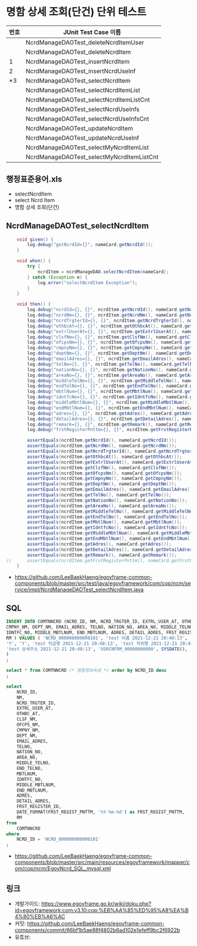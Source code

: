 # 명함 상세 조회(단건) 단위 테스트

|번호|JUnit Test Case 이름|
|-|-|
||NcrdManageDAOTest_deleteNcrdItemUser|
||NcrdManageDAOTest_deleteNcrdItem|
|1|NcrdManageDAOTest_insertNcrdItem|
|2|NcrdManageDAOTest_insertNcrdUseInf|
|*3|NcrdManageDAOTest_selectNcrdItem|
||NcrdManageDAOTest_selectNcrdItemList|
||NcrdManageDAOTest_selectNcrdItemListCnt|
||NcrdManageDAOTest_selectNcrdUseInfs|
||NcrdManageDAOTest_selectNcrdUseInfsCnt|
||NcrdManageDAOTest_updateNcrdItem|
||NcrdManageDAOTest_updateNcrdUseInf|
||NcrdManageDAOTest_selectMyNcrdItemList|
||NcrdManageDAOTest_selectMyNcrdItemListCnt|


## 행정표준용어.xls

- selectNcrdItem
- select Ncrd Item
- 명함 상세 조회(단건)

## NcrdManageDAOTest_selectNcrdItem

```java
	void given() {
		log.debug("getNcrdId={}", nameCard.getNcrdId());
	}

	void when() {
		try {
			ncrdItem = ncrdManageDAO.selectNcrdItem(nameCard);
		} catch (Exception e) {
			log.error("selectNcrdItem Exception");
		}
	}

	void then() {
		log.debug("ncrdId={}, {}", ncrdItem.getNcrdId(), nameCard.getNcrdId());
		log.debug("ncrdNm={}, {}", ncrdItem.getNcrdNm(), nameCard.getNcrdNm());
		log.debug("ncrdTrgterId={}, {}", ncrdItem.getNcrdTrgterId(), nameCard.getNcrdTrgterId());
		log.debug("othbcAt={}, {}", ncrdItem.getOthbcAt(), nameCard.getOthbcAt());
		log.debug("extrlUserAt={}, {}", ncrdItem.getExtrlUserAt(), nameCard.getExtrlUserAt());
		log.debug("clsfNm={}, {}", ncrdItem.getClsfNm(), nameCard.getClsfNm());
		log.debug("ofcpsNm={}, {}", ncrdItem.getOfcpsNm(), nameCard.getOfcpsNm());
		log.debug("cmpnyNm={}, {}", ncrdItem.getCmpnyNm(), nameCard.getCmpnyNm());
		log.debug("deptNm={}, {}", ncrdItem.getDeptNm(), nameCard.getDeptNm());
		log.debug("emailAdres={}, {}", ncrdItem.getEmailAdres(), nameCard.getEmailAdres());
		log.debug("telNo={}, {}", ncrdItem.getTelNo(), nameCard.getTelNo());
		log.debug("nationNo={}, {}", ncrdItem.getNationNo(), nameCard.getNationNo());
		log.debug("areaNo={}, {}", ncrdItem.getAreaNo(), nameCard.getAreaNo());
		log.debug("middleTelNo={}, {}", ncrdItem.getMiddleTelNo(), nameCard.getMiddleTelNo());
		log.debug("endTelNo={}, {}", ncrdItem.getEndTelNo(), nameCard.getEndTelNo());
		log.debug("mbtlNum={}, {}", ncrdItem.getMbtlNum(), nameCard.getMbtlNum());
		log.debug("idntfcNo={}, {}", ncrdItem.getIdntfcNo(), nameCard.getIdntfcNo());
		log.debug("middleMbtlNum={}, {}", ncrdItem.getMiddleMbtlNum(), nameCard.getMiddleMbtlNum());
		log.debug("endMbtlNum={}, {}", ncrdItem.getEndMbtlNum(), nameCard.getEndMbtlNum());
		log.debug("adres={}, {}", ncrdItem.getAdres(), nameCard.getAdres());
		log.debug("detailAdres={}, {}", ncrdItem.getDetailAdres(), nameCard.getDetailAdres());
		log.debug("remark={}, {}", ncrdItem.getRemark(), nameCard.getRemark());
		log.debug("frstRegisterPnttm={}, {}", ncrdItem.getFrstRegisterPnttm(), nameCard.getFrstRegisterPnttm());

		assertEquals(ncrdItem.getNcrdId(), nameCard.getNcrdId());
		assertEquals(ncrdItem.getNcrdNm(), nameCard.getNcrdNm());
		assertEquals(ncrdItem.getNcrdTrgterId(), nameCard.getNcrdTrgterId());
		assertEquals(ncrdItem.getOthbcAt(), nameCard.getOthbcAt());
		assertEquals(ncrdItem.getExtrlUserAt(), nameCard.getExtrlUserAt());
		assertEquals(ncrdItem.getClsfNm(), nameCard.getClsfNm());
		assertEquals(ncrdItem.getOfcpsNm(), nameCard.getOfcpsNm());
		assertEquals(ncrdItem.getCmpnyNm(), nameCard.getCmpnyNm());
		assertEquals(ncrdItem.getDeptNm(), nameCard.getDeptNm());
		assertEquals(ncrdItem.getEmailAdres(), nameCard.getEmailAdres());
		assertEquals(ncrdItem.getTelNo(), nameCard.getTelNo());
		assertEquals(ncrdItem.getNationNo(), nameCard.getNationNo());
		assertEquals(ncrdItem.getAreaNo(), nameCard.getAreaNo());
		assertEquals(ncrdItem.getMiddleTelNo(), nameCard.getMiddleTelNo());
		assertEquals(ncrdItem.getEndTelNo(), nameCard.getEndTelNo());
		assertEquals(ncrdItem.getMbtlNum(), nameCard.getMbtlNum());
		assertEquals(ncrdItem.getIdntfcNo(), nameCard.getIdntfcNo());
		assertEquals(ncrdItem.getMiddleMbtlNum(), nameCard.getMiddleMbtlNum());
		assertEquals(ncrdItem.getEndMbtlNum(), nameCard.getEndMbtlNum());
		assertEquals(ncrdItem.getAdres(), nameCard.getAdres());
		assertEquals(ncrdItem.getDetailAdres(), nameCard.getDetailAdres());
		assertEquals(ncrdItem.getRemark(), nameCard.getRemark());
//		assertEquals(ncrdItem.getFrstRegisterPnttm(), nameCard.getFrstRegisterPnttm());
	}
```

- https://github.com/LeeBaekHaeng/egovframe-common-components/blob/master/src/test/java/egovframework/com/cop/ncm/service/impl/NcrdManageDAOTest_selectNcrdItem.java

## SQL

```sql
INSERT INTO COMTNNCRD (NCRD_ID, NM, NCRD_TRGTER_ID, EXTRL_USER_AT, OTHBC_AT, CLSF_NM, OFCPS_NM, 
CMPNY_NM, DEPT_NM, EMAIL_ADRES, TELNO, NATION_NO, AREA_NO, MIDDLE_TELNO, END_TELNO, MBTLNUM, 
IDNTFC_NO, MIDDLE_MBTLNUM, END_MBTLNUM, ADRES, DETAIL_ADRES, FRST_REGISTER_ID, FRST_REGIST_PNTTM, 
RM ) VALUES ( 'NCRD_000000000000101', 'test 이름 2021-12-21 20:48:13', 'USRCNFRM_00000000000', 
'Y', 'Y', 'test 직급명 2021-12-21 20:48:13', 'test 직위명 2021-12-21 20:48:13', 'test 회사명 2021-12-21 20:48:13', 'test 부서명 2021-12-21 20:48:13', 'test 이메일주소 2021-12-21 20:48:13', 'test 전화번호', 'test 국가번호', '0000', '0000', '0000', '010', 'test 식별번호', '0000', '0000', 'test 주소 2021-12-21 20:48:13', 
'test 상세주소 2021-12-21 20:48:13', 'USRCNFRM_00000000000', SYSDATE(), 'test 비고 2021-12-21 20:48:13' 
)
;

select * from COMTNNCRD /* 명함정보속성 */ order by NCRD_ID desc
;

select
    NCRD_ID,
    NM,
    NCRD_TRGTER_ID,
    EXTRL_USER_AT,
    OTHBC_AT,
    CLSF_NM,
    OFCPS_NM,
    CMPNY_NM,
    DEPT_NM,
    EMAIL_ADRES,
    TELNO,
    NATION_NO,
    AREA_NO,
    MIDDLE_TELNO,
    END_TELNO,
    MBTLNUM,
    IDNTFC_NO,
    MIDDLE_MBTLNUM,
    END_MBTLNUM,
    ADRES,
    DETAIL_ADRES,
    FRST_REGISTER_ID,
    DATE_FORMAT(FRST_REGIST_PNTTM, '%Y-%m-%d') as FRST_REGIST_PNTTM,
    RM
from
    COMTNNCRD
where
    NCRD_ID = 'NCRD_000000000000101'
;
```

- https://github.com/LeeBaekHaeng/egovframe-common-components/blob/master/src/main/resources/egovframework/mapper/com/cop/ncm/EgovNcrd_SQL_mysql.xml

## 링크

- 개발가이드: https://www.egovframe.go.kr/wiki/doku.php?id=egovframework:com:v3.10:cop:%EB%AA%85%ED%95%A8%EA%B4%80%EB%A6%AC
- 커밋: https://github.com/LeeBaekHaeng/egovframe-common-components/commit/66bf1b5ae88f4802b6ad102e1efeff9bc2f6922b
- 유튜브: 
